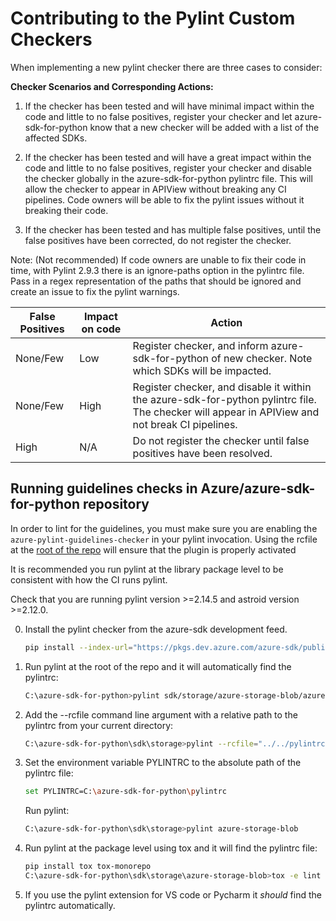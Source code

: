 # Contributing to the Pylint Custom Checkers

When implementing a new pylint checker there are three cases to consider:

**Checker Scenarios and Corresponding Actions:**

1. If the checker has been tested and will have minimal impact within the code and little to no false positives, register your checker and let azure-sdk-for-python know that a new checker will be added with a list of the affected SDKs.

2. If the checker has been tested and will have a great impact within the code and little to no false positives, register your checker and disable the checker globally in the azure-sdk-for-python pylintrc file. This will allow the checker to appear in APIView without breaking any CI pipelines. Code owners will be able to fix the pylint issues without it breaking their code. 

3. If the checker has been tested and has multiple false positives, until the false positives have been corrected, do not register the checker. 

Note: (Not recommended) If code owners are unable to fix their code in time, with Pylint 2.9.3 there is an ignore-paths option in the pylintrc file. Pass in a regex representation of the paths that should be ignored and create an issue to fix the pylint warnings. 

False Positives     | Impact on code | Action |
|-----------|------------|------------| 
| None/Few      | Low       | Register checker, and inform azure-sdk-for-python of new checker. Note which SDKs will be impacted.         |
| None/Few      | High  | Register checker, and disable it within the azure-sdk-for-python pylintrc file. The checker will appear in APIView and not break CI pipelines.      |            |
| High      | N/A       | Do not register the checker until false positives have been resolved.         |


## Running guidelines checks in Azure/azure-sdk-for-python repository

In order to lint for the guidelines, you must make sure you are enabling the `azure-pylint-guidelines-checker` in your pylint invocation. Using the rcfile at the [root of the repo](https://github.com/Azure/azure-sdk-for-python/blob/main/pylintrc) will ensure that the plugin is properly activated

It is recommended you run pylint at the library package level to be consistent with how the CI runs pylint.

Check that you are running pylint version >=2.14.5 and astroid version >=2.12.0.

0. Install the pylint checker from the azure-sdk development feed.

   ```bash
   pip install --index-url="https://pkgs.dev.azure.com/azure-sdk/public/_packaging/azure-sdk-for-python/pypi/simple/" azure-pylint-guidelines-checker
   ```

1. Run pylint at the root of the repo and it will automatically find the pylintrc:
   ```bash
   C:\azure-sdk-for-python>pylint sdk/storage/azure-storage-blob/azure
   ```
2. Add the --rcfile command line argument with a relative path to the pylintrc from your current directory:
   ```bash
   C:\azure-sdk-for-python\sdk\storage>pylint --rcfile="../../pylintrc" azure-storage-blob
   ```
3. Set the environment variable PYLINTRC to the absolute path of the pylintrc file:
   ```bash
   set PYLINTRC=C:\azure-sdk-for-python\pylintrc
   ```
   Run pylint:
   ```bash
   C:\azure-sdk-for-python\sdk\storage>pylint azure-storage-blob
   ```
4. Run pylint at the package level using tox and it will find the pylintrc file:
   ```bash
   pip install tox tox-monorepo
   C:\azure-sdk-for-python\sdk\storage\azure-storage-blob>tox -e lint -c ../../../eng/tox/tox.ini
   ```
5. If you use the pylint extension for VS code or Pycharm it _should_ find the pylintrc automatically.

